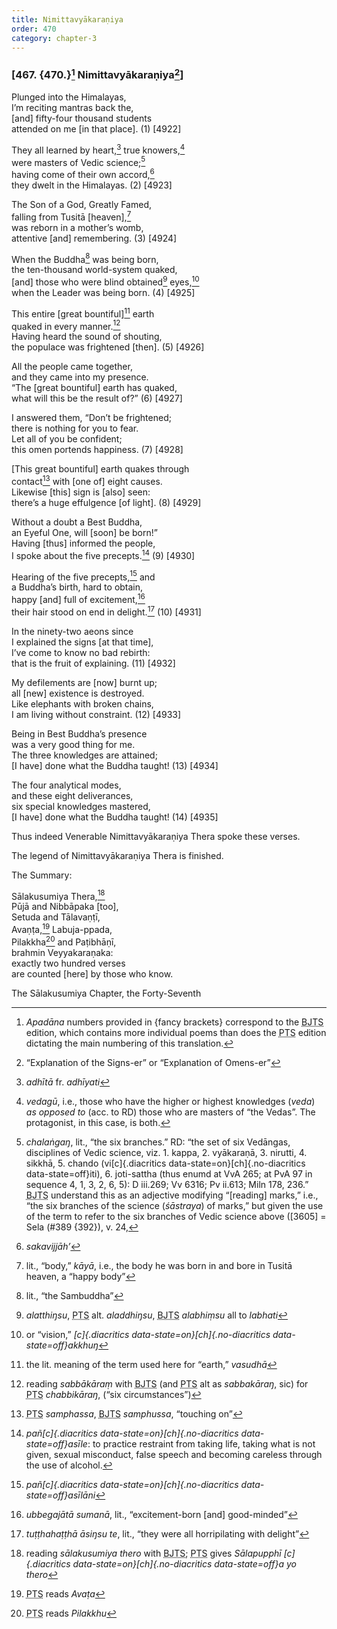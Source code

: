 ```yaml
---
title: Nimittavyākaraṇiya
order: 470
category: chapter-3
---
```


### \[467. {470.}[^1] Nimittavyākaraṇiya[^2]\]

Plunged into the Himalayas,  
I’m reciting mantras back the,  
\[and\] fifty-four thousand students  
attended on me \[in that place\]. (1) \[4922\]

They all learned by heart,[^3] true knowers,[^4]  
were masters of Vedic science;[^5]  
having come of their own accord,[^6]  
they dwelt in the Himalayas. (2) \[4923\]

The Son of a God, Greatly Famed,  
falling from Tusitā \[heaven\],[^7]  
was reborn in a mother’s womb,  
attentive \[and\] remembering. (3) \[4924\]

When the Buddha[^8] was being born,  
the ten-thousand world-system quaked,  
\[and\] those who were blind obtained[^9] eyes,[^10]  
when the Leader was being born. (4) \[4925\]

This entire \[great bountiful\][^11] earth  
quaked in every manner.[^12]  
Having heard the sound of shouting,  
the populace was frightened \[then\]. (5) \[4926\]

All the people came together,  
and they came into my presence.  
“The \[great bountiful\] earth has quaked,  
what will this be the result of?” (6) \[4927\]

I answered them, “Don’t be frightened;  
there is nothing for you to fear.  
Let all of you be confident;  
this omen portends happiness. (7) \[4928\]

\[This great bountiful\] earth quakes through  
contact[^13] with \[one of\] eight causes.  
Likewise \[this\] sign is \[also\] seen:  
there’s a huge effulgence \[of light\]. (8) \[4929\]

Without a doubt a Best Buddha,  
an Eyeful One, will \[soon\] be born!”  
Having \[thus\] informed the people,  
I spoke about the five precepts.[^14] (9) \[4930\]

Hearing of the five precepts,[^15] and  
a Buddha’s birth, hard to obtain,  
happy \[and\] full of excitement,[^16]  
their hair stood on end in delight.[^17] (10) \[4931\]

In the ninety-two aeons since  
I explained the signs \[at that time\],  
I’ve come to know no bad rebirth:  
that is the fruit of explaining. (11) \[4932\]

My defilements are \[now\] burnt up;  
all \[new\] existence is destroyed.  
Like elephants with broken chains,  
I am living without constraint. (12) \[4933\]

Being in Best Buddha’s presence  
was a very good thing for me.  
The three knowledges are attained;  
\[I have\] done what the Buddha taught! (13) \[4934\]

The four analytical modes,  
and these eight deliverances,  
six special knowledges mastered,  
\[I have\] done what the Buddha taught! (14) \[4935\]

Thus indeed Venerable Nimittavyākaraṇiya Thera spoke these verses.

The legend of Nimittavyākaraṇiya Thera is finished.

The Summary:

Sālakusumiya Thera,[^18]  
Pūjā and Nibbāpaka \[too\],  
Setuda and Tālavaṇṭī,  
Avaṇṭa,[^19] Labuja-ppada,  
Pilakkha[^20] and Paṭibhāṇī,  
brahmin Veyyakaraṇaka:  
exactly two hundred verses  
are counted \[here\] by those who know.

The Sālakusumiya Chapter, the Forty-Seventh

[^1]: *Apadāna* numbers provided in {fancy brackets} correspond to the <abbr title="Buddha Jayanthi Tripitaka Series">BJTS</abbr> edition, which contains more individual poems than does the <abbr title="Pali Text Society">PTS</abbr> edition dictating the main numbering of this translation.

[^2]: “Explanation of the Signs-er” or “Explanation of Omens-er”

[^3]: *adhītā* fr. *adhīyati*

[^4]: *vedagū*, i.e., those who have the higher or highest knowledges (*veda*) *as opposed to* (acc. to RD) those who are masters of “the Vedas”. The protagonist, in this case, is both.

[^5]: *chalaṅgaŋ*, lit., “the six branches.” RD: “the set of six Vedāngas, disciplines of Vedic science, viz. 1. kappa, 2. vyākaraṇā, 3. nirutti, 4. sikkhā, 5. chando (vi[c]{.diacritics data-state=on}[ch]{.no-diacritics data-state=off}iti), 6. joti-sattha (thus enumd at VvA 265; at PvA 97 in sequence 4, 1, 3, 2, 6, 5): D iii.269; Vv 6316; Pv ii.613; Miln 178, 236.” <abbr title="Buddha Jayanthi Tripitaka Series">BJTS</abbr> understand this as an adjective modifying “\[reading\] marks,” i.e., “the six branches of the science (*śāstraya*) of marks,” but given the use of the term to refer to the six branches of Vedic science above (\[3605\] = Sela (\#389 {392}), v. 24,

[^6]: *sakavijjāh’*

[^7]: lit., “body,” *kāyā*, i.e., the body he was born in and bore in Tusitā heaven, a “happy body”

[^8]: lit., “the Sambuddha”

[^9]: *alatthiŋsu*, <abbr title="Pali Text Society">PTS</abbr> alt. *aladdhiŋsu*, <abbr title="Buddha Jayanthi Tripitaka Series">BJTS</abbr> *alabhiṃsu* all to *labhati*

[^10]: or “vision,” *[c]{.diacritics data-state=on}[ch]{.no-diacritics data-state=off}akkhuŋ*

[^11]: the lit. meaning of the term used here for “earth,” *vasudhā*

[^12]: reading *sabbākāraṃ* with <abbr title="Buddha Jayanthi Tripitaka Series">BJTS</abbr> (and <abbr title="Pali Text Society">PTS</abbr> alt as *sabbakāraŋ*, sic) for <abbr title="Pali Text Society">PTS</abbr> *chabbikāraŋ*, (“six circumstances”)

[^13]: <abbr title="Pali Text Society">PTS</abbr> *samphassa*, <abbr title="Buddha Jayanthi Tripitaka Series">BJTS</abbr> *samphussa*, “touching on”

[^14]: *pañ[c]{.diacritics data-state=on}[ch]{.no-diacritics data-state=off}asīle*: to practice restraint from taking life, taking what is not given, sexual misconduct, false speech and becoming careless through the use of alcohol.

[^15]: *pañ[c]{.diacritics data-state=on}[ch]{.no-diacritics data-state=off}asīlāni*

[^16]: *ubbegajātā sumanā*, lit., “excitement-born \[and\] good-minded”

[^17]: *tuṭṭhahaṭṭhā āsiŋsu te*, lit., “they were all horripilating with delight”

[^18]: reading *sālakusumiya thero* with <abbr title="Buddha Jayanthi Tripitaka Series">BJTS</abbr>; <abbr title="Pali Text Society">PTS</abbr> gives *Sālapupphī [c]{.diacritics data-state=on}[ch]{.no-diacritics data-state=off}a yo thero*

[^19]: <abbr title="Pali Text Society">PTS</abbr> reads *Avaṭa*

[^20]: <abbr title="Pali Text Society">PTS</abbr> reads *Pilakkhu*
